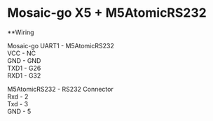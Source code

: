 Mosaic-go X5 + M5AtomicRS232
====

**Wiring
  
Mosaic-go UART1 - M5AtomicRS232  
VCC - NC  
GND - GND  
TXD1 - G26  
RXD1 - G32  
  
M5AtomicRS232 - RS232 Connector  
Rxd - 2  
Txd - 3  
GND - 5  
  

